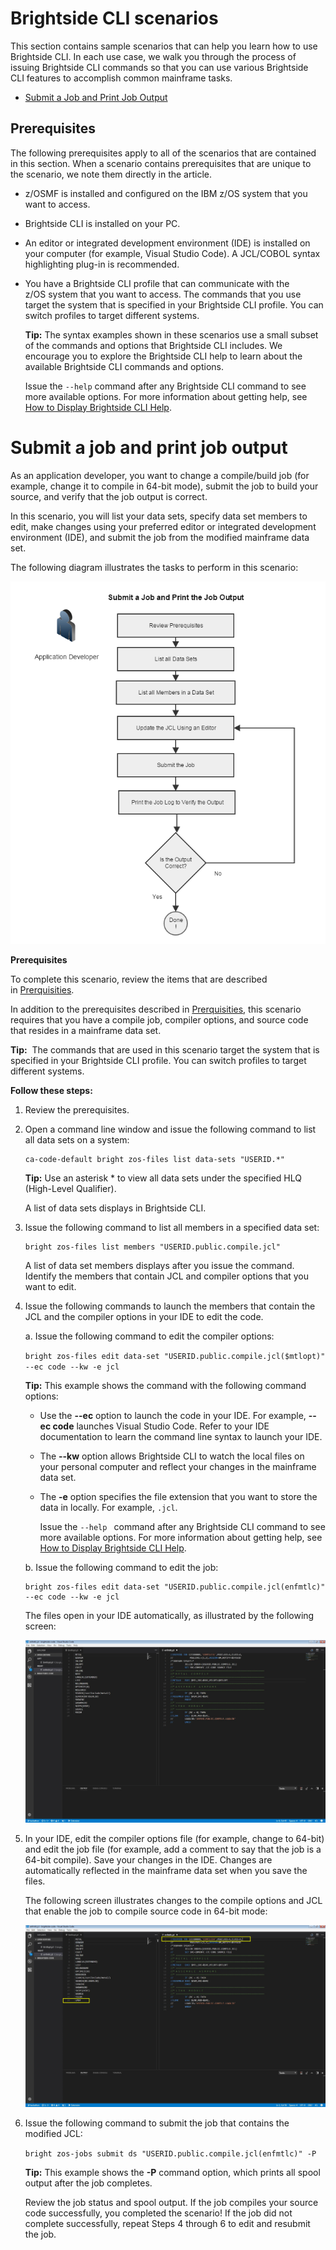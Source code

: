 # Brightside CLI scenarios

This section contains sample scenarios that can help you learn how to use Brightside CLI. In each use case, we walk you through the process of issuing Brightside CLI commands so that you can use various Brightside CLI features to accomplish common mainframe tasks.

  - [Submit a Job and Print Job Output](#submit-a-job-and-print-job-output)

## Prerequisites

The following prerequisites apply to all of the scenarios that are contained in this section. When a scenario contains prerequisites that are unique to the scenario, we note them directly in the article.

  - z/OSMF is installed and configured on the IBM z/OS system that you want to access.

  - Brightside CLI is installed on your PC.

  - An editor or integrated development environment (IDE) is installed on your computer (for example, Visual Studio Code). A JCL/COBOL syntax highlighting plug-in is recommended.

  - You have a Brightside CLI profile that can communicate with the z/OS system that you want to access. The commands that you use target the system that is specified in your Brightside CLI profile. You can switch profiles to target different systems.
    
    **Tip:** The syntax examples shown in these scenarios use a small subset of the commands and options that Brightside CLI includes. We encourage you to explore the Brightside CLI help to learn about the available Brightside CLI commands and options.
    
    Issue the `--help` command after any Brightside CLI command to see more available options. For more information about getting help, see [How to Display Brightside CLI Help](cli-howtodisplaybrightsidehelp.md).

# Submit a job and print job output
As an application developer, you want to change a compile/build job (for
example, change it to compile in 64-bit mode), submit the job to build
your source, and verify that the job output is
correct.

In this scenario, you will list your data sets, specify data set members to edit, make changes using your preferred editor or integrated development environment (IDE), and submit the job from the modified mainframe data set.

The following diagram illustrates the tasks to perform in this scenario:

![Submit a Job and Print the Job Output](../images/scenario/441193422.png "Submit a Job and Print the Job Output")

**Prerequisites**

To complete this scenario, review the items that are described in [Prerquisities](#prerequisites).

In addition to the prerequisites described in [Prerquisities](#prerequisites), this scenario requires that you have a compile job, compiler options, and source code that resides in a mainframe data set.

**Tip:**  The commands that are used in this scenario target the system
that is specified in your Brightside CLI profile. You can switch
profiles to target different systems.

**Follow these steps:**

1.  Review the prerequisites.

2.  Open a command line window and issue the following command to list all data sets on a system:   
    ```
    ca-code-default bright zos-files list data-sets "USERID.*"
    ```    
    **Tip:** Use an asterisk * to view all data sets under the specified HLQ (High-Level Qualifier).
    
    A list of data sets displays in Brightside CLI.

3.  Issue the following command to list all members in a specified data
    set:
    ```
    bright zos-files list members "USERID.public.compile.jcl"
    ```   
    A list of data set members displays after you issue the command.
    Identify the members that contain JCL and compiler options that you
    want to edit.

4.  Issue the following commands to launch the members that contain the JCL and the compiler options in your IDE to edit the code.
    
    a.  Issue the following command to edit the compiler
        options: 

    ```bright zos-files edit data-set "USERID.public.compile.jcl($mtlopt)" --ec code --kw -e jcl```

     **Tip:** This example shows the command with the following command options: 
        
    - Use the **--ec** option to launch the code in your IDE. For example, **--ec code** launches Visual Studio Code. Refer to your IDE documentation to learn the command line syntax to launch your IDE.
    - The **--kw** option allows Brightside CLI to watch the local files on your personal computer and reflect your changes in the mainframe data set.
    - The **-e** option specifies the file extension that you want to store the data in locally. For example, `.jcl`.
        
        Issue the `--help ` command after any Brightside CLI command to see more available options. For more information about getting help, see [How to Display Brightside CLI Help](cli-howtodisplaybrightsidehelp.md).
          
    b.  Issue the following command to edit the job:   
     ```
     bright zos-files edit data-set "USERID.public.compile.jcl(enfmtlc)" --ec code --kw -e jcl
     ```            
    The files open in your IDE automatically, as illustrated by the following screen:
             
    ![Edit jcl and compiler options to compile in 64-bit mode in Visual Studio Code](../images/scenario/441193424.png "Edit a Job in Visual Studio Code - Before")
  

5.  In your IDE, edit the compiler options file (for example, change to 64-bit) and edit the job file (for example, add a comment to say that the job is a 64-bit
    compile). Save your changes in the IDE. Changes are automatically
    reflected in the mainframe data set when you save the files.
    
    The following screen illustrates changes to the compile options and JCL that enable the job to
    compile source code in 64-bit mode:
    
    ![Edit jcl and compiler options to compile in 64-bit mode in Visual Studio Code](../images/scenario/441193423.png "Edit a Job in Visual Studio Code - After")
    
6.  Issue the following command to submit the job that contains the modified JCL:  
    
    ```bright zos-jobs submit ds "USERID.public.compile.jcl(enfmtlc)" -P```   
    
    **Tip:** This example shows the **-P** command option, which prints all spool output after the job completes.
       
    Review the job status and spool output. If the job compiles your source code successfully, you completed the scenario! If the job did not complete successfully, repeat Steps 4 through 6 to edit and resubmit the job. 
    

    

    